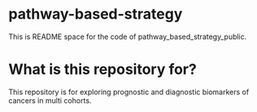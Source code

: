 # pathway-based-strategy
This is README space for the code of pathway_based_strategy_public. 
# What is this repository for?
This repository is for exploring prognostic and diagnostic biomarkers of cancers in multi cohorts.
